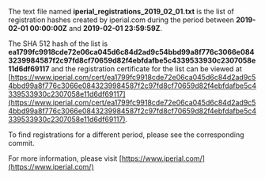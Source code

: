The text file named **iperial_registrations_2019_02_01.txt** is the list of registration hashes created by iperial.com during the period between **2019-02-01 00:00:00Z** and **2019-02-01 23:59:59Z**.

The SHA 512 hash of the list is **ea1799fc9918cde72e06ca045d6c84d2ad9c54bbd99a8f776c3066e0843239984587f2c97fd8cf70659d82f4ebfdafbe5c4339533930c2307058e11d6df69117** and the registration certificate for the list can be viewed at [https://www.iperial.com/cert/ea1799fc9918cde72e06ca045d6c84d2ad9c54bbd99a8f776c3066e0843239984587f2c97fd8cf70659d82f4ebfdafbe5c4339533930c2307058e11d6df69117](https://www.iperial.com/cert/ea1799fc9918cde72e06ca045d6c84d2ad9c54bbd99a8f776c3066e0843239984587f2c97fd8cf70659d82f4ebfdafbe5c4339533930c2307058e11d6df69117).

To find registrations for a different period, please see the corresponding commit.

For more information, please visit [https://www.iperial.com/](https://www.iperial.com/)
